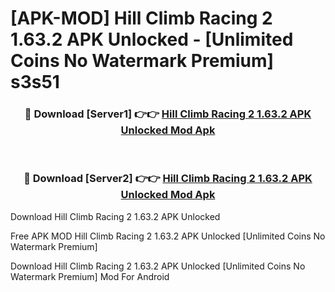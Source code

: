 # [APK-MOD] Hill Climb Racing 2 1.63.2 APK Unlocked - [Unlimited Coins No Watermark Premium] s3s51



<div align="center">
<h3>🔴 Download [Server1] 👉👉 <a href="https://momento.my/?title=Hill_Climb_Racing_2_1.63.2_APK_Unlocked">Hill Climb Racing 2 1.63.2 APK Unlocked Mod Apk</a></h3><br>

<h3>🔴 Download [Server2] 👉👉 <a href="https://momento.my/?title=Hill_Climb_Racing_2_1.63.2_APK_Unlocked">Hill Climb Racing 2 1.63.2 APK Unlocked Mod Apk</a></h3>
</div>



Download Hill Climb Racing 2 1.63.2 APK Unlocked 

Free APK MOD Hill Climb Racing 2 1.63.2 APK Unlocked [Unlimited Coins No Watermark Premium]

Download Hill Climb Racing 2 1.63.2 APK Unlocked [Unlimited Coins No Watermark Premium] Mod For Android
